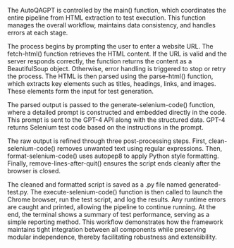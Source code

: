The AutoQAGPT is controlled by the main() function, which coordinates the entire pipeline from HTML extraction to test execution. This function manages the overall workflow, maintains data consistency, and handles errors at each stage.

The process begins by prompting the user to enter a website URL. The fetch-html() function retrieves the HTML content. If the URL is valid and the server responds correctly, the function returns the content as a BeautifulSoup object. Otherwise, error handling is triggered to stop or retry the process. The HTML is then parsed using the parse-html() function, which extracts key elements such as titles, headings, links, and images. These elements form the input for test generation.

The parsed output is passed to the generate-selenium-code() function, where a detailed prompt is constructed and embedded directly in the code. This prompt is sent to the GPT-4 API along with the structured data. GPT-4 returns Selenium test code based on the instructions in the prompt.

The raw output is refined through three post-processing steps. First, clean-selenium-code() removes unwanted text using regular expressions. Then, format-selenium-code() uses autopep8 to apply Python style formatting. Finally, remove-lines-after-quit() ensures the script ends cleanly after the browser is closed.

The cleaned and formatted script is saved as a .py file named generated-test.py. The execute-selenium-code() function is then called to launch the Chrome browser, run the test script, and log the results. Any runtime errors are caught and printed, allowing the pipeline to continue running. At the end, the terminal shows a summary of test performance, serving as a simple reporting method.
This workflow demonstrates how the framework maintains tight integration between all components while preserving modular independence, thereby facilitating robustness and extensibility.

